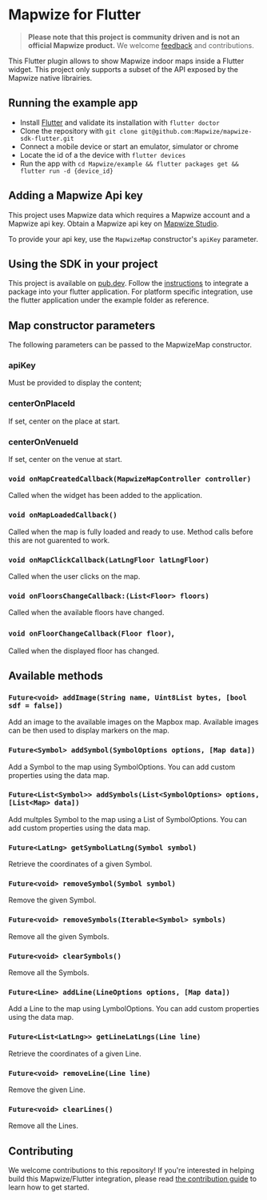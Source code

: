 # Mapwize for Flutter

> **Please note that this project is community driven and is not an official Mapwize product.** We welcome [feedback](https://github.com/Mapwize/mapwize-sdk-flutter/issues) and contributions.

This Flutter plugin allows to show Mapwize indoor maps inside a Flutter widget. This project only supports a subset of the API exposed by the Mapwize native librairies.

## Running the example app

- Install [Flutter](https://flutter.io/get-started/) and validate its installation with `flutter doctor`
- Clone the repository with `git clone git@github.com:Mapwize/mapwize-sdk-flutter.git`
- Connect a mobile device or start an emulator, simulator or chrome
- Locate the id of a the device with `flutter devices`
- Run the app with `cd Mapwize/example && flutter packages get && flutter run -d {device_id}`

## Adding a Mapwize Api key

This project uses Mapwize data which requires a Mapwize account and a Mapwize api key. Obtain a Mapwize api key on [Mapwize Studio](https://studio.mapwize.io/).

To provide your api key, use the  `MapwizeMap` constructor's `apiKey` parameter.

## Using the SDK in your project

This project is available on [pub.dev](https://pub.dev/packages/mapwize_sdk). Follow the [instructions](https://flutter.dev/docs/development/packages-and-plugins/using-packages#adding-a-package-dependency-to-an-app) to integrate a package into your flutter application. For platform specific integration, use the flutter application under the example folder as reference.

## Map constructor parameters

The following parameters can be passed to the MapwizeMap constructor.

### apiKey

Must be provided to display the content;

### centerOnPlaceId

If set, center on the place at start.

### centerOnVenueId

If set, center on the venue at start.

### `void onMapCreatedCallback(MapwizeMapController controller)`

Called when the widget has been added to the application.

### `void onMapLoadedCallback()`

Called when the map is fully loaded and ready to use. Method calls before this are not guarented to work.

### `void onMapClickCallback(LatLngFloor latLngFloor)`

Called when the user clicks on the map.

### `void onFloorsChangeCallback:(List<Floor> floors)`

Called when the available floors have changed.

### `void onFloorChangeCallback(Floor floor)`,

Called when the displayed floor has changed.

## Available methods

### `Future<void> addImage(String name, Uint8List bytes, [bool sdf = false])`

Add an image to the available images on the Mapbox map. Available images can be then used to display markers on the map.

### `Future<Symbol> addSymbol(SymbolOptions options, [Map data])`

Add a Symbol to the map using SymbolOptions. You can add custom properties using the data map.

### `Future<List<Symbol>> addSymbols(List<SymbolOptions> options, [List<Map> data])`

Add multples Symbol to the map using a List of SymbolOptions. You can add custom properties using the data map.

### `Future<LatLng> getSymbolLatLng(Symbol symbol)`

Retrieve the coordinates of a given Symbol.

### `Future<void> removeSymbol(Symbol symbol)`

Remove the given Symbol.

### `Future<void> removeSymbols(Iterable<Symbol> symbols)`

Remove all the given Symbols.

### `Future<void> clearSymbols()`

Remove all the Symbols.

### `Future<Line> addLine(LineOptions options, [Map data])`

Add a Line to the map using LymbolOptions. You can add custom properties using the data map.

### `Future<List<LatLng>> getLineLatLngs(Line line)`

Retrieve the coordinates of a given Line.

### `Future<void> removeLine(Line line)`

Remove the given Line.

### `Future<void> clearLines()`

Remove all the Lines.

## Contributing

We welcome contributions to this repository! If you're interested in helping build this Mapwize/Flutter integration, please read [the contribution guide](https://github.com/tobrun/mapwize-sdk-flutter/blob/master/CONTRIBUTING.md) to learn how to get started.
